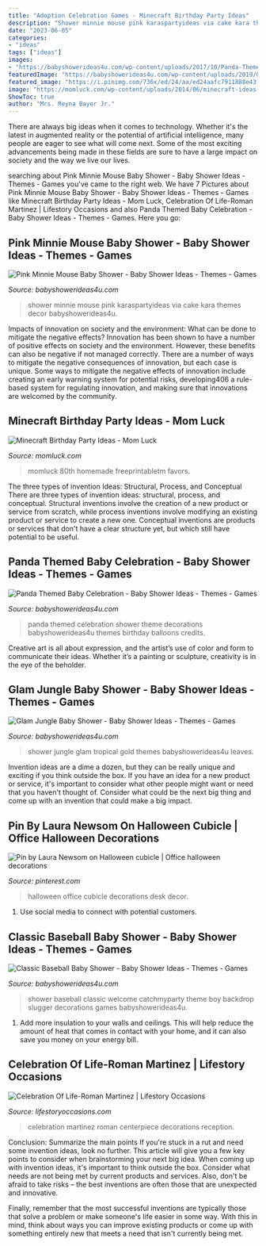 ```yaml
---
title: "Adoption Celebration Games - Minecraft Birthday Party Ideas"
description: "Shower minnie mouse pink karaspartyideas via cake kara themes decor babyshowerideas4u"
date: "2023-06-05"
categories:
- "ideas"
tags: ["ideas"]
images:
- "https://babyshowerideas4u.com/wp-content/uploads/2017/10/Panda-Themed-Baby-Celebration-White-Balloons.jpg"
featuredImage: "https://babyshowerideas4u.com/wp-content/uploads/2019/05/Gold-Glam-Baby-Shower-Jungle-tropical-leaves.jpg"
featured_image: "https://i.pinimg.com/736x/ed/24/aa/ed24aafc7911888e43f821f4b8a84acc.jpg"
image: "https://momluck.com/wp-content/uploads/2014/06/minecraft-ideas--e1421001556318.jpg"
ShowToc: true
author: "Mrs. Reyna Bayer Jr."
---
```



There are always big ideas when it comes to technology. Whether it's the latest in augmented reality or the potential of artificial intelligence, many people are eager to see what will come next. Some of the most exciting advancements being made in these fields are sure to have a large impact on society and the way we live our lives.

	

		
searching about Pink Minnie Mouse Baby Shower - Baby Shower Ideas - Themes - Games you've came to the right web. We have 7 Pictures about Pink Minnie Mouse Baby Shower - Baby Shower Ideas - Themes - Games like Minecraft Birthday Party Ideas - Mom Luck, Celebration Of Life-Roman Martinez | Lifestory Occasions and also Panda Themed Baby Celebration - Baby Shower Ideas - Themes - Games. Here you go:
		
    
## Pink Minnie Mouse Baby Shower - Baby Shower Ideas - Themes - Games

<img loading=lazy src="http://www.babyshowerideas4u.com/wp-content/uploads/2015/09/Pink-Minnie-Mouse-Baby-Shower-ideas.jpg" onerror="this.onerror=null;this.src='https://tse4.mm.bing.net/th?id=OIP.DtEKHmFhUUxCOiMoaZ9jSgHaLC&amp;pid=15.1';" alt="Pink Minnie Mouse Baby Shower - Baby Shower Ideas - Themes - Games">

_Source: babyshowerideas4u.com_

>shower minnie mouse pink karaspartyideas via cake kara themes decor babyshowerideas4u. 

	

Impacts of innovation on society and the environment: What can be done to mitigate the negative effects?
Innovation has been shown to have a number of positive effects on society and the environment. However, these benefits can also be negative if not managed correctly. There are a number of ways to mitigate the negative consequences of innovation, but each case is unique. Some ways to mitigate the negative effects of innovation include creating an early warning system for potential risks, developing406
a rule-based system for regulating innovation, and making sure that innovations are welcomed by the community.

    
## Minecraft Birthday Party Ideas - Mom Luck

<img loading=lazy src="https://momluck.com/wp-content/uploads/2014/06/minecraft-ideas--e1421001556318.jpg" onerror="this.onerror=null;this.src='https://tse4.mm.bing.net/th?id=OIP.uS57mNo7gu6sN8gazrSwKwHaKd&amp;pid=15.1';" alt="Minecraft Birthday Party Ideas - Mom Luck">

_Source: momluck.com_

>momluck 80th homemade freeprintabletm favors. 

	

The three types of invention Ideas: Structural, Process, and Conceptual
There are three types of invention ideas: structural, process, and conceptual. Structural inventions involve the creation of a new product or service from scratch, while process inventions involve modifying an existing product or service to create a new one. Conceptual inventions are products or services that don't have a clear structure yet, but which still have potential to be useful.

    
## Panda Themed Baby Celebration - Baby Shower Ideas - Themes - Games

<img loading=lazy src="https://babyshowerideas4u.com/wp-content/uploads/2017/10/Panda-Themed-Baby-Celebration-White-Balloons.jpg" onerror="this.onerror=null;this.src='https://tse3.mm.bing.net/th?id=OIP.RrozZacf1LcqLQ10a9rvUgHaKn&amp;pid=15.1';" alt="Panda Themed Baby Celebration - Baby Shower Ideas - Themes - Games">

_Source: babyshowerideas4u.com_

>panda themed celebration shower theme decorations babyshowerideas4u themes birthday balloons credits. 

	

Creative art is all about expression, and the artist’s use of color and form to communicate their ideas. Whether it’s a painting or sculpture, creativity is in the eye of the beholder.

    
## Glam Jungle Baby Shower - Baby Shower Ideas - Themes - Games

<img loading=lazy src="https://babyshowerideas4u.com/wp-content/uploads/2019/05/Gold-Glam-Baby-Shower-Jungle-tropical-leaves.jpg" onerror="this.onerror=null;this.src='https://tse3.mm.bing.net/th?id=OIP.DdYDKFYmuP0frmB9pXyu4gHaJ4&amp;pid=15.1';" alt="Glam Jungle Baby Shower - Baby Shower Ideas - Themes - Games">

_Source: babyshowerideas4u.com_

>shower jungle glam tropical gold themes babyshowerideas4u leaves. 

	

Invention ideas are a dime a dozen, but they can be really unique and exciting if you think outside the box. If you have an idea for a new product or service, it's important to consider what other people might want or need that you haven't thought of. Consider what could be the next big thing and come up with an invention that could make a big impact.

    
## Pin By Laura Newsom On Halloween Cubicle | Office Halloween Decorations

<img loading=lazy src="https://i.pinimg.com/736x/ed/24/aa/ed24aafc7911888e43f821f4b8a84acc.jpg" onerror="this.onerror=null;this.src='https://tse3.mm.bing.net/th?id=OIP.RYk6vdf7B1_jVjvarZ1KQQHaJ3&amp;pid=15.1';" alt="Pin by Laura Newsom on Halloween cubicle | Office halloween decorations">

_Source: pinterest.com_

>halloween office cubicle decorations desk decor. 

	

1. Use social media to connect with potential customers.

    
## Classic Baseball Baby Shower - Baby Shower Ideas - Themes - Games

<img loading=lazy src="https://babyshowerideas4u.com/wp-content/uploads/2016/07/Classic-Baseball-Baby-Shower-Backdrop.jpg" onerror="this.onerror=null;this.src='https://tse2.mm.bing.net/th?id=OIP.rIGNJtjMXmqFtFw6G-rWfgHaFj&amp;pid=15.1';" alt="Classic Baseball Baby Shower - Baby Shower Ideas - Themes - Games">

_Source: babyshowerideas4u.com_

>shower baseball classic welcome catchmyparty theme boy backdrop slugger decorations games babyshowerideas4u. 

	

1. Add more insulation to your walls and ceilings. This will help reduce the amount of heat that comes in contact with your home, and it can also save you money on your energy bill.

    
## Celebration Of Life-Roman Martinez | Lifestory Occasions

<img loading=lazy src="http://www.lifestoryoccasions.com/wp-content/uploads/2015/01/celebration-of-life-planner18.jpg" onerror="this.onerror=null;this.src='https://tse4.mm.bing.net/th?id=OIP.jJnX9-W1D4FsKrzD4LqjGAHaE8&amp;pid=15.1';" alt="Celebration Of Life-Roman Martinez | Lifestory Occasions">

_Source: lifestoryoccasions.com_

>celebration martinez roman centerpiece decorations reception. 

	

Conclusion: Summarize the main points
If you're stuck in a rut and need some invention ideas, look no further. This article will give you a few key points to consider when brainstorming your next big idea.
When coming up with invention ideas, it's important to think outside the box. Consider what needs are not being met by current products and services. Also, don't be afraid to take risks – the best inventions are often those that are unexpected and innovative.

Finally, remember that the most successful inventions are typically those that solve a problem or make someone's life easier in some way. With this in mind, think about ways you can improve existing products or come up with something entirely new that meets a need that isn't currently being met.

